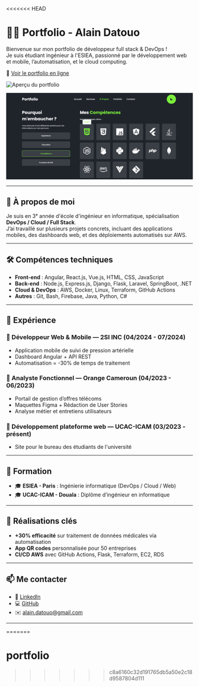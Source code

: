 <<<<<<< HEAD
# 👨‍💻 Portfolio - Alain Datouo

Bienvenue sur mon portfolio de développeur full stack & DevOps !  
Je suis étudiant ingénieur à l'ESIEA, passionné par le développement web et mobile, l’automatisation, et le cloud computing.

🔗 [Voir le portfolio en ligne](https://alaindanp.github.io/My_portfolio/)

![Aperçu du portfolio](assets/portfolio.png)

![Aperçu du portfolio](assets/Portfolio2.png)



---

## 🚀 À propos de moi

Je suis en 3ᵉ année d'école d'ingénieur en informatique, spécialisation **DevOps / Cloud / Full Stack**.  
J’ai travaillé sur plusieurs projets concrets, incluant des applications mobiles, des dashboards web, et des déploiements automatisés sur AWS.

---

## 🛠️ Compétences techniques

- **Front-end** : Angular, React.js, Vue.js, HTML, CSS, JavaScript  
- **Back-end** : Node.js, Express.js, Django, Flask, Laravel, SpringBoot, .NET  
- **Cloud & DevOps** : AWS, Docker, Linux, Terraform, GitHub Actions  
- **Autres** : Git, Bash, Firebase, Java, Python, C#

---

## 💼 Expérience

### 🔹 Développeur Web & Mobile — 2SI INC (04/2024 - 07/2024)
- Application mobile de suivi de pression artérielle
- Dashboard Angular + API REST
- Automatisation = -30% de temps de traitement

### 🔹 Analyste Fonctionnel — Orange Cameroun (04/2023 - 06/2023)
- Portail de gestion d’offres télécoms
- Maquettes Figma + Rédaction de User Stories
- Analyse métier et entretiens utilisateurs

### 🔹 Développement plateforme web — UCAC-ICAM (03/2023 - présent)
- Site pour le bureau des étudiants de l'université

---

## 🧠 Formation

- 🎓 **ESIEA - Paris** : Ingénierie informatique (DevOps / Cloud / Web)
- 🎓 **UCAC-ICAM - Douala** : Diplôme d’ingénieur en informatique

---

## 🌟 Réalisations clés

- **+30% efficacité** sur traitement de données médicales via automatisation
- **App QR codes** personnalisée pour 50 entreprises
- **CI/CD AWS** avec GitHub Actions, Flask, Terraform, EC2, RDS

---

## 📫 Me contacter

- 💼 [LinkedIn](https://www.linkedin.com/in/alain-datouo-32221b303)
- 💻 [GitHub](https://github.com/AlainDanp)
- ✉️ alain.datouo@gmail.com

---
=======
# portfolio
>>>>>>> c8a6160c32d191765db5a50e2c18d9587804d111
